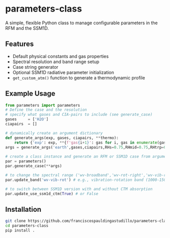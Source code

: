 # parameters-class
A simple, flexible Python class to manage configurable parameters in the RFM and the SSM1D.

## Features
- Default physical constants and gas properties
- Spectral resolution and band range setup
- Case string generator
- Optional SSM1D radiative parameter initialization
- `get_custom_atm()` function to generate a thermodynamic profile

## Example Usage
```python
from parameters import parameters
# Define the case and the resolution
# specify what gases and CIA-pairs to include (see generate_case)
gases     = ['H2O']
ciapairs  = []

# dynamically create an argument dictionary
def generate_args(exp, gases, ciapairs, **thermo):
    return {'exp': exp, **{f'gas{i+1}': gas for i, gas in enumerate(gases)}, 'valid_ciapairs': ciapairs, **thermo}
args = generate_args('earth',gases,ciapairs,RHs=0.75,RHmid=0.75,RHtrp=0.75,uniform=1,Ts=300,Tmid=250,Ttrp=200)
        
# create a class instance and generate an RFM or SSM1D case from argument dictionary
par = parameters()
par.generate_case(**args)

# to change the spectral range ('wv-broadband','wv-rot-right','wv-vib-rot')
par.update_band('wv-vib-rot') # e.g., vibration-rotation band (1000-1500)

# to switch between SSM1D version with and without CTM absorption
par.update_use_ssm1d_ctm(True) # or False
```

## Installation
```bash
git clone https://github.com/franciscospauldingastudillo/parameters-class
cd parameters-class
pip install .
```
